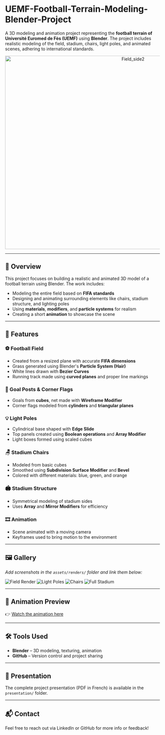 # UEMF-Football-Terrain-Modeling-Blender-Project

A 3D modeling and animation project representing the **football terrain of Université Euromed de Fès (UEMF)** using **Blender**. The project includes realistic modeling of the field, stadium, chairs, light poles, and animated scenes, adhering to international standards.
<p align="center">
<img width="817" height="629" alt="Field_side2" src="https://github.com/user-attachments/assets/737a5fae-c57c-4312-a4c0-e909f62b1342" />
</p>

---

## 📖 Overview

This project focuses on building a realistic and animated 3D model of a football terrain using Blender. The work includes:

- Modeling the entire field based on **FIFA standards**
- Designing and animating surrounding elements like chairs, stadium structure, and lighting poles
- Using **materials**, **modifiers**, and **particle systems** for realism
- Creating a short **animation** to showcase the scene

---

## 🎯 Features

### ⚽ Football Field
- Created from a resized plane with accurate **FIFA dimensions**
- Grass generated using Blender's **Particle System (Hair)**
- White lines drawn with **Bezier Curves**
- Running track made using **curved planes** and proper line markings

### 🥅 Goal Posts & Corner Flags
- Goals from **cubes**, net made with **Wireframe Modifier**
- Corner flags modeled from **cylinders** and **triangular planes**

### 💡 Light Poles
- Cylindrical base shaped with **Edge Slide**
- Top panels created using **Boolean operations** and **Array Modifier**
- Light boxes formed using scaled cubes

### 🪑 Stadium Chairs
- Modeled from basic cubes
- Smoothed using **Subdivision Surface Modifier** and **Bevel**
- Colored with different materials: blue, green, and orange

### 🏟️ Stadium Structure
- Symmetrical modeling of stadium sides
- Uses **Array** and **Mirror Modifiers** for efficiency

### 🎞️ Animation
- Scene animated with a moving camera
- Keyframes used to bring motion to the environment

---

## 🖼️ Gallery

_Add screenshots in the `assets/renders/` folder and link them below:_

![Field Render](assets/renders/field_view.png)
![Light Poles](assets/renders/light_pole.png)
![Chairs](assets/renders/chairs.png)
![Full Stadium](assets/renders/stadium_view.png)

---

## 🎥 Animation Preview

👉 [Watch the animation here](assets/video/UEMF_Terrain_Animation.mp4)

---

## 🛠️ Tools Used

- **Blender** – 3D modeling, texturing, animation
- **GitHub** – Version control and project sharing

---

## 📝 Presentation

The complete project presentation (PDF in French) is available in the `presentation/` folder.

---

## 📬 Contact

Feel free to reach out via LinkedIn or GitHub for more info or feedback!
